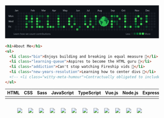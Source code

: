 <!-- Custom "Hello, World!" Banner (Canva) -->
![Hello, World! Banner](hello-world-banner.png)

```html
<h1>About Me</h1>
<ul>
  <li class="bio">Enjoys building and breaking in equal measure 🦠</li>
  <li class="learning-queue">Aspires to become the HTML guru 🧠</li>
  <li class="addiction">Can't stop watching Fireship vids 🚀</li>
  <li class="new-years-resolution">Learning how to center divs 🎊</li>
  <!-- <li class="witty-meta-humour">Contractually obligated to include emojis 🫡</li> -->
</ul>
```

| HTML | CSS | Sass | JavaScript | TypeScript | Vue.js | Node.js | Express.js | Python | C/C++ | C# | Unity |
| ---- | --- | ---- | ---------- | ---------- | ------ | ------- | ---------- | ------ | ----- | -- | ----- |
|      |
<br>

<!-- Skill Icons -->
<div align="center">
  <img width="45" src="https://cdn.jsdelivr.net/gh/devicons/devicon/icons/html5/html5-original.svg">
  &nbsp; &nbsp;
  <img width="45" src="https://cdn.jsdelivr.net/gh/devicons/devicon/icons/css3/css3-original.svg">
  &nbsp; &nbsp;
  <img width="45" src="https://cdn.jsdelivr.net/gh/devicons/devicon/icons/sass/sass-original.svg">
  &nbsp; &nbsp;
  <img width="45" src="https://cdn.jsdelivr.net/gh/devicons/devicon/icons/javascript/javascript-original.svg">
  &nbsp; &nbsp; 
  <img width="45" src="https://cdn.jsdelivr.net/gh/devicons/devicon/icons/typescript/typescript-original.svg">
  &nbsp; &nbsp;
  <img width="45" src="https://cdn.jsdelivr.net/gh/devicons/devicon/icons/vuejs/vuejs-original.svg">
  &nbsp; &nbsp; 
  <img width="45" src="https://cdn.jsdelivr.net/gh/devicons/devicon/icons/nodejs/nodejs-original.svg">
  &nbsp; &nbsp; 
  <img width="45" src="https://user-images.githubusercontent.com/25181517/183859966-a3462d8d-1bc7-4880-b353-e2cbed900ed6.png">
  &nbsp; &nbsp; 
  <img width="50" src="https://cdn.jsdelivr.net/gh/devicons/devicon@latest/icons/python/python-original.svg" />
  &nbsp; &nbsp; 
  <!-- <img width="50" src="https://cdn.jsdelivr.net/gh/devicons/devicon@latest/icons/c/c-original.svg" />
  &nbsp; &nbsp;  -->
  <img width="45" src="https://user-images.githubusercontent.com/25181517/192106073-90fffafe-3562-4ff9-a37e-c77a2da0ff58.png">
  &nbsp; &nbsp; 
  <img width="50" src="https://user-images.githubusercontent.com/25181517/121405384-444d7300-c95d-11eb-959f-913020d3bf90.png">
  &nbsp; &nbsp; 
  <img width="45" src="https://cdn.jsdelivr.net/gh/devicons/devicon@latest/icons/unity/unity-original.svg" />
  &nbsp; &nbsp; 
</div>
